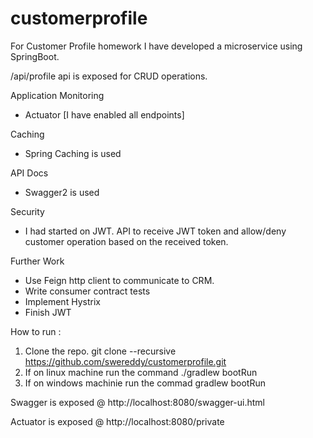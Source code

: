# customerprofile
For Customer Profile homework I have developed a microservice using SpringBoot.

/api/profile api is exposed for CRUD operations.

Application Monitoring
- Actuator [I have enabled all endpoints] 

Caching
- Spring Caching is used

API Docs
- Swagger2 is used

Security
- I had started on JWT. API to receive JWT token and allow/deny customer operation based on the received token.

Further Work 
- Use Feign http client to communicate to CRM.
- Write consumer contract tests
- Implement Hystrix 
- Finish JWT



How to run :
1) Clone the repo. git clone --recursive https://github.com/swereddy/customerprofile.git
2) If on linux machine run the command ./gradlew bootRun
3) If on windows machinie run the commad gradlew bootRun

Swagger is exposed @ http://localhost:8080/swagger-ui.html

Actuator is exposed @ http://localhost:8080/private
